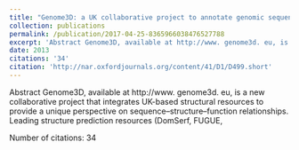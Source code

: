 ```yaml
---
title: "Genome3D: a UK collaborative project to annotate genomic sequences with predicted 3D structures based on SCOP and CATH domains"
collection: publications
permalink: /publication/2017-04-25-8365966038476527788
excerpt: 'Abstract Genome3D, available at http://www. genome3d. eu, is a new collaborative project that integrates UK-based structural resources to provide a unique perspective on sequence–structure–function relationships. Leading structure prediction resources (DomSerf, FUGUE, '
date: 2013
citations: '34'
citation: 'http://nar.oxfordjournals.org/content/41/D1/D499.short'
---
```

Abstract Genome3D, available at http://www. genome3d. eu, is a new collaborative project that integrates UK-based structural resources to provide a unique perspective on sequence–structure–function relationships. Leading structure prediction resources (DomSerf, FUGUE, 

Number of citations: 34